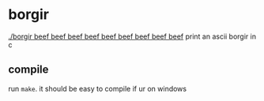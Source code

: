 # borgir
[./borgir beef beef beef beef beef beef beef beef beef](https://github.com/thatonepuggo/borgir/blob/main/example.png?raw=true)
print an ascii borgir in c

## compile
run `make`. it should be easy to compile if ur on windows
